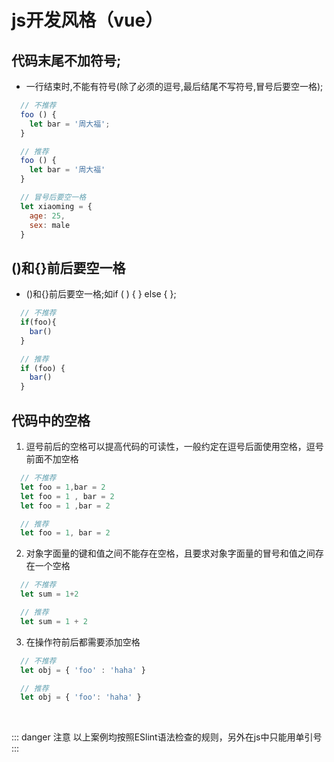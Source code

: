 # js开发风格（vue）

## 代码末尾不加符号;

- 一行结束时,不能有符号(除了必须的逗号,最后结尾不写符号,冒号后要空一格);

```js
  // 不推荐
  foo () {
    let bar = '周大福';
  }

  // 推荐
  foo () {
    let bar = '周大福'
  }

  // 冒号后要空一格
  let xiaoming = {
    age: 25,
    sex: male
  }
```

## ()和{}前后要空一格

- ()和{}前后要空一格;如if ( ) { } else { };

```js
  // 不推荐
  if(foo){
    bar()
  }

  // 推荐
  if (foo) {
    bar()
  }
```


## 代码中的空格

1. 逗号前后的空格可以提高代码的可读性，一般约定在逗号后面使用空格，逗号前面不加空格

```js
  // 不推荐
  let foo = 1,bar = 2
  let foo = 1 , bar = 2
  let foo = 1 ,bar = 2

  // 推荐
  let foo = 1, bar = 2
```

2. 对象字面量的键和值之间不能存在空格，且要求对象字面量的冒号和值之间存在一个空格

```js
  // 不推荐
  let sum = 1+2

  // 推荐
  let sum = 1 + 2
```

3. 在操作符前后都需要添加空格

```js
  // 不推荐
  let obj = { 'foo' : 'haha' }

  // 推荐
  let obj = { 'foo': 'haha' }
```

<br />

::: danger 注意
以上案例均按照ESlint语法检查的规则，另外在js中只能用单引号
:::


